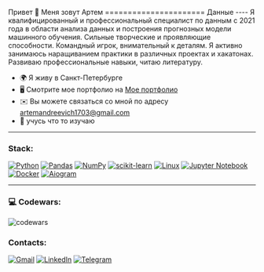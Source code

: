Привет 👋 Меня зовут Артем ====================== Данные ---- Я квалифицированный и профессиональный специалист по данным с 2021 года в области анализа данных и построения прогнозных модели машинного обучения. Сильные творческие и проявляющие способности. Командный игрок, внимательный к деталям. Я активно занимаюсь наращиванием практики в различных проектах и ​​хакатонах. Развиваю профессиональные навыки, читаю литературу. 
* 🌍 Я живу в Санкт-Петербурге 
* 🖥️ Смотрите мое портфолио на [Мое портфолио](http://ссылка)
* ✉️ Вы можете связаться со мной по адресу [artemandreevich1703@gmail.com](mailto:artemandreevich1703@gmail.com)
* 🧠 учусь что то изучаю

---

### Stack:
[![Python](https://img.shields.io/badge/python-3670A0?style=for-the-badge&logo=python&logoColor=ffdd54)](https://python.org)
[![Pandas](https://img.shields.io/badge/pandas-%23150458.svg?style=for-the-badge&logo=pandas&logoColor=white)](https://pandas.pydata.org)
[![NumPy](https://img.shields.io/badge/numpy-%23013243.svg?style=for-the-badge&logo=numpy&logoColor=white)](https://numpy.org)
[![scikit-learn](https://img.shields.io/badge/scikit--learn-%23F7931E.svg?style=for-the-badge&logo=scikit-learn&logoColor=white)](https://scikit-learn.org/)
[![Linux](https://img.shields.io/badge/Linux-FCC624?style=for-the-badge&logo=linux&logoColor=black)](https://www.kernel.org)
[![Jupyter Notebook](https://img.shields.io/badge/jupyter-%23FA0F00.svg?style=for-the-badge&logo=jupyter&logoColor=white)](https://jupyter.org)
[![Docker](https://img.shields.io/badge/docker-%230db7ed.svg?style=for-the-badge&logo=docker&logoColor=white)](https://www.docker.com)
[![Aiogram](https://img.shields.io/badge/Aiogram-2CA5E0?style=for-the-badge&logo=telegram&logoColor=white)](https://docs.aiogram.dev/)


---

### 💻 Codewars:

![codewars](https://www.codewars.com/users/Артем1411/badges/large)

### Contacts:
[![Gmail](https://img.shields.io/badge/Gmail-D14836?style=for-the-badge&logo=gmail&logoColor=white)](https://www.opravinnikita@gmail.com)
[![LinkedIn](https://img.shields.io/badge/linkedin-%230077B5.svg?style=for-the-badge&logo=linkedin&logoColor=white)](https://www.linkedin.com/in/nikita-opravin-951605265/)
[![Telegram](https://img.shields.io/badge/Telegram-2CA5E0?style=for-the-badge&logo=telegram&logoColor=white)](https://t.me/opravinnikita)
